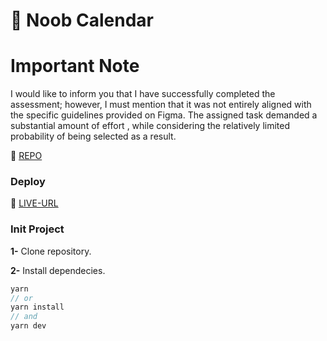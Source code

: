 # 📅 Noob Calendar

# Important Note

I would like to inform you that I have successfully completed the assessment; however, I must mention that it was not entirely aligned with the specific guidelines provided on Figma. The assigned task demanded a substantial amount of effort , while considering the relatively limited probability of being selected as a result.

🔗 [REPO](https://github.com/iqbalwalii/noob-calendar)

### Deploy

🔗 [LIVE-URL](https://noobcalendar23.vercel.app/)

### Init Project

**1-** Clone repository.

**2-** Install dependecies.

```js
yarn
// or
yarn install
// and
yarn dev
```
